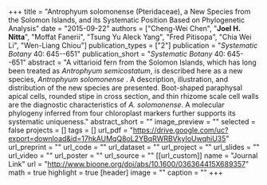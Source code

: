 +++
title = "Antrophyum solomonense (Pteridaceae), a New Species from the Solomon Islands, and its Systematic Position Based on Phylogenetic Analysis"
date = "2015-09-22"
authors = ["Cheng-Wei Chen", "**Joel H. Nitta**", "Moffat Fanerii", "Tsung Yu Aleck Yang", "Fred Pitisopa", "Chia Wei Li", "Wen-Liang Chiou"]
publication_types = ["2"]
publication = "_Systematic Botany_ 40: 645--651"
publication_short = "_Systematic Botany_ 40: 645--651"
abstract = "A vittarioid fern from the Solomon Islands, which has long been treated as *Antrophyum semicostatum*, is described here as a new species, *Antrophyum solomonense* . A description, illustration, and distribution of the new species are presented. Boot-shaped paraphysal apical cells, rounded stipe in cross section, and thin rhizome scale cell walls are the diagnostic characteristics of *A. solomonense*. A molecular phylogeny inferred from four chloroplast markers further supports its systematic uniqueness."
abstract_short = ""
image_preview = ""
selected = false
projects = []
tags = []
url_pdf = "https://drive.google.com/uc?export=download&id=17hkAUMqQ8oL2YBqRWRBVkyIoUwqhiU35"
url_preprint = ""
url_code = ""
url_dataset = ""
url_project = ""
url_slides = ""
url_video = ""
url_poster = ""
url_source = ""
[[url_custom]]
  name = "Journal Link"
  url = "http://www.bioone.org/doi/abs/10.1600/036364415X689357"
math = true
highlight = true
[header]
image = ""
caption = ""
+++
